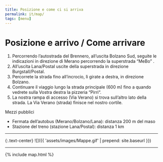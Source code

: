 ```yaml
---
title: Posizione e come ci si arriva
permalink: it/map/
tags: [menu]
---
```


# Posizione e arrivo / Come arrivare

1. Percorrendo l’autostrada del Brennero, all’uscita Bolzano Sud, seguite le indicazioni in direzione di Merano percorrendo la superstrada “MeBo” .
2. All’uscita Lana/Postal uscite della superstrada in direzione Burgstall/Postal.
3. Percorrete la strada fino all’incrocio, lì girate a destra, in direzione Bolzano.
4. Continuare il viaggio lungo la strada principale (600 m) fino a quando vedrete sulla Vostra destra la pizzeria “Pirri“.
5. La nostra rampa di accesso (Via Verano) si trova sull’altro lato della strada. La Via Verano (strada) finisce nel nostro cortile.


Mezzi pubblici

* Fermata dell’autobus (Merano/Bolzano/Lana): distanza 200 m del maso
* Stazione del treno (stazione Lana/Postal): distanza 1 km

---------------------------

{:.text-center}
![]({{ 'assets/images/Mappe.gif' | prepend: site.baseurl }})

---------------------------

{% include map.html %}